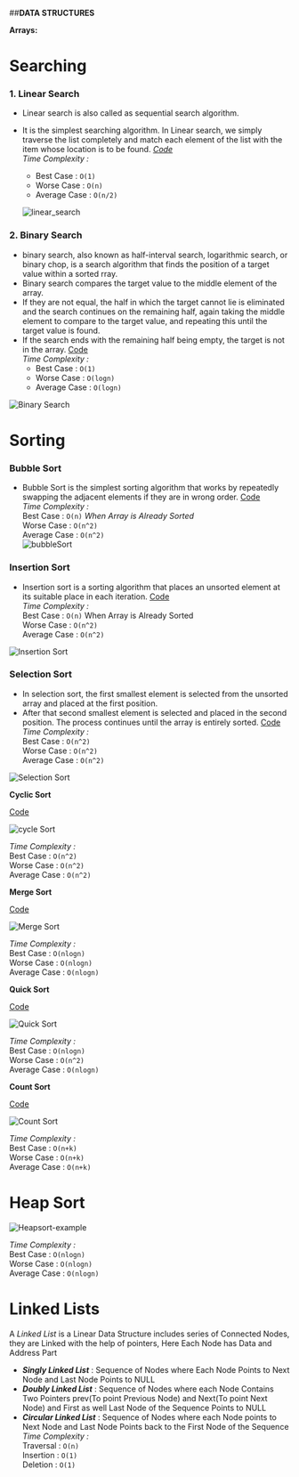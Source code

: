 ##**DATA STRUCTURES**

**Arrays:** <br />

# Searching <br />

### 1. Linear Search
* Linear search is also called as sequential search algorithm. 
* It is the simplest searching algorithm. In Linear search, we simply traverse the list completely and match each element of the list with the item whose location is to be found.
*[Code](https://github.com/DeepakKumar-1/DSA-In-JAVA/blob/dbf6761db8ac24bfba67ae73f83e3cd252a11dc8/Linear%20Search)<br>*
*Time Complexity :*  <br />
   * Best Case :  `O(1)`   <br />
   * Worse Case : `O(n)`    <br />
   * Average Case : `O(n/2)`  
  
  ![linear_search](https://user-images.githubusercontent.com/85002425/147288581-35cae12a-c960-4209-99a3-09b23872600e.gif)

    

### 2. Binary Search 
* binary search, also known as half-interval search, logarithmic search, or binary chop, is a search algorithm that finds the position of a target value within a sorted rray.
* Binary search compares the target value to the middle element of the array. 
* If they are not equal, the half in which the target cannot lie is eliminated and the search continues on the remaining half, again taking the middle element to compare to the target value, and repeating this until the target value is found. 
* If the search ends with the remaining half being empty, the target is not in the array.
[Code](https://github.com/DeepakKumar-1/DSA-In-JAVA/blob/main/Binary%20Search) <br>
*Time Complexity :*  <br />
   * Best Case :  `O(1)`  <br />
   * Worse Case : `O(logn)`   <br />
   * Average Case : `O(logn)`    <br />
   
![Binary Search](https://user-images.githubusercontent.com/85002425/147320726-232ac7c2-1874-448f-a806-f918bd8a607d.gif)

# Sorting

### Bubble Sort
* Bubble Sort is the simplest sorting algorithm that works by repeatedly swapping the adjacent elements if they are in wrong order.
[Code](https://github.com/DeepakKumar-1/DSA-In-JAVA/blob/main/Bubble%20Sort)<br>
*Time Complexity :*  <br />
    Best Case :  `O(n)`    *When Array is Already Sorted   <br />*
    Worse Case : `O(n^2)`   <br />
    Average Case : `O(n^2)`  <br />
![bubbleSort](https://user-images.githubusercontent.com/85002425/147344877-0ba535fb-7099-47c1-8059-42a3f3343dc0.gif)


### Insertion Sort
* Insertion sort is a sorting algorithm that places an unsorted element at its suitable place in each iteration.
[Code](https://github.com/DeepakKumar-1/DSA-In-JAVA/blob/main/Insertion%20Sort)<br>
*Time Complexity :*  <br />
    Best Case :  `O(n)`    When Array is Already Sorted   <br />
    Worse Case : `O(n^2)`    <br />
    Average Case : `O(n^2)`  <br />

![Insertion Sort](https://user-images.githubusercontent.com/85002425/147346011-17b0ea20-bab7-4fc2-880d-bf62df263a69.gif)

    
### Selection Sort
* In selection sort, the first smallest element is selected from the unsorted array and placed at the first position. 
* After that second smallest element is selected and placed in the second position. The process continues until the array is entirely sorted.
[Code](https://github.com/DeepakKumar-1/DSA-In-JAVA/blob/main/Selection%20Sort)<br>
*Time Complexity :*  <br />
    Best Case :  `O(n^2)`  <br />
    Worse Case : `O(n^2)`    <br />
    Average Case : `O(n^2)`  <br />    

![Selection Sort](https://user-images.githubusercontent.com/85002425/147348185-0210098a-7cce-473d-9c88-ce1e1cb0acd6.gif)

    
**Cyclic Sort**

[Code](https://github.com/DeepakKumar-1/DSA-In-JAVA/blob/main/Cyclic%20Sort)

![cycle Sort](https://user-images.githubusercontent.com/85002425/147348970-dd41a2f6-f5fd-4c77-8546-9ee8c558e4df.jpg)

*Time Complexity :*  <br />
    Best Case :  `O(n^2)`  <br />
    Worse Case : `O(n^2)`    <br />
    Average Case : `O(n^2)`  <br />        
    
**Merge Sort**

[Code](https://github.com/DeepakKumar-1/DSA-In-JAVA/blob/main/Merge%20Sort)

![Merge Sort](https://user-images.githubusercontent.com/85002425/147349715-16f292c4-603c-43cc-982a-aaaf8f3a1f61.gif)

*Time Complexity :*  <br />
    Best Case :  `O(nlogn)`  <br />
    Worse Case : `O(nlogn)`    <br />
    Average Case : `O(nlogn)`  <br />  
    
**Quick Sort**

[Code](https://github.com/DeepakKumar-1/DSA-In-JAVA/blob/main/Quick%20Sort)

![Quick Sort](https://user-images.githubusercontent.com/85002425/147349707-21fd9cf3-80df-4e67-b4b5-611c8f9d6e17.gif)

*Time Complexity :*  <br />
    Best Case :  `O(nlogn)`  <br />
    Worse Case : `O(n^2)`    <br />
    Average Case : `O(nlogn)`  <br />  
    
**Count Sort**

[Code](https://github.com/DeepakKumar-1/DSA-In-JAVA/blob/main/Count%20Sort)

![Count Sort](https://user-images.githubusercontent.com/85002425/147350923-dd4017ae-2d1f-49e6-af19-a284d25f4fb9.gif)

*Time Complexity :*  <br />
    Best Case : `O(n+k)`  <br />
    Worse Case : `O(n+k)`    <br />
    Average Case : `O(n+k)` <br />    

# Heap Sort

![Heapsort-example](https://user-images.githubusercontent.com/85002425/147473589-4b1a9651-7079-4a56-bfc1-dcfec9e2fda0.gif)

*Time Complexity :*  <br />
    Best Case :  `O(nlogn)`  <br />
    Worse Case : `O(nlogn)`    <br />
    Average Case : `O(nlogn)`  <br /> 

# Linked Lists 
A _Linked List_ is a Linear Data Structure includes series of Connected Nodes, they are Linked with the help of pointers, Here Each Node has Data and Address Part  <br />
* ***Singly Linked List*** : Sequence of Nodes where Each Node Points to Next Node and Last Node Points to NULL <br />
* **_Doubly Linked List_** : Sequence of Nodes where each Node Contains Two Pointers prev(To point Previous Node) and Next(To point Next Node) and First as well Last Node of the Sequence Points to NULL  <br />
* **_Circular Linked List_** : Sequence of Nodes where each Node points to Next Node and Last Node Points back to the First Node of the Sequence  <br />
*Time Complexity :*  <br />
Traversal : `O(n)` <br /> 
Insertion : `O(1)`  <br /> 
Deletion : `O(1)` <br />    
<br /> 
